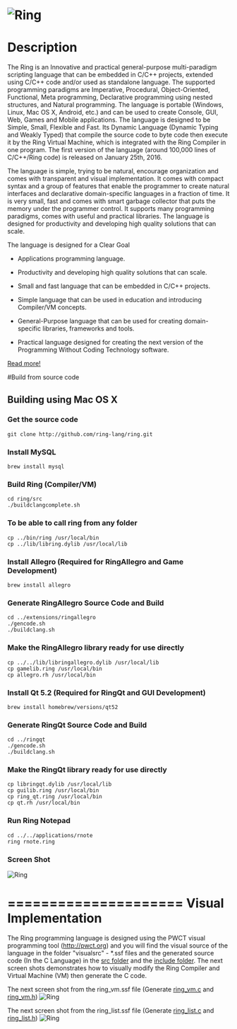 ![Ring](http://ring-lang.sourceforge.net/thering.jpg)
=============
Description
=============

The Ring is an Innovative and practical general-purpose multi-paradigm scripting language that
can be embedded in C/C++ projects, extended using C/C++ code and/or used as standalone language.
The supported programming paradigms are Imperative, Procedural, Object-Oriented, Functional,
Meta programming, Declarative programming using nested structures, and Natural programming.
The language is portable (Windows, Linux, Mac OS X, Android, etc.) and can be used to create
Console, GUI, Web, Games and Mobile applications. 
The language is designed to be Simple, Small, Flexible and Fast. 
Its Dynamic Language (Dynamic Typing and Weakly Typed) that compile the source code to
byte code then execute it by the Ring Virtual Machine, which is integrated with the
Ring Compiler in one program. 
The first version of the language (around 100,000 lines of C/C++/Ring code) is released on
January 25th, 2016.

The language is simple, trying to be natural, encourage organization and comes with 
transparent and visual implementation. It comes with compact syntax and a group of features that
enable the programmer to create natural interfaces and declarative domain-specific 
languages in a fraction of time. It is very small, fast and comes with smart garbage
collector that puts the memory under the programmer control. It supports many 
programming paradigms, comes with useful and practical libraries. The language is
designed for productivity and developing high quality solutions that can scale.

The language is designed for a Clear Goal

* Applications programming language.

* Productivity and developing high quality solutions that can scale.

* Small and fast language that can be embedded in C/C++ projects.

* Simple language that can be used in education and introducing Compiler/VM concepts.

* General-Purpose language that can be used for creating domain-specific libraries, frameworks and tools.

* Practical language designed for creating the next version of the Programming Without Coding Technology software.

[Read more!](http://ring-lang.sourceforge.net/#why)

#Build from source code

## Building using Mac OS X

### Get the source code

	git clone http://github.com/ring-lang/ring.git
	
### Install MySQL
	
	brew install mysql
	
### Build Ring (Compiler/VM)
	
	cd ring/src
	./buildclangcomplete.sh
	
### To be able to call ring from any folder 
	
	cp ../bin/ring /usr/local/bin
	cp ../lib/libring.dylib /usr/local/lib
	
### Install Allegro (Required for RingAllegro and Game Development)
	
	brew install allegro
	
### Generate RingAllegro Source Code and Build 
	
	cd ../extensions/ringallegro
	./gencode.sh
	./buildclang.sh
	
### Make the RingAllegro library ready for use directly
	
	cp ../../lib/libringallegro.dylib /usr/local/lib
	cp gamelib.ring /usr/local/bin
	cp allegro.rh /usr/local/bin
	
### Install Qt 5.2 (Required for RingQt and GUI Development)
	
	brew install homebrew/versions/qt52
	
### Generate RingQt Source Code and Build
	
	cd ../ringqt
	./gencode.sh
	./buildclang.sh
	
### Make the RingQt library ready for use directly
	
	cp libringqt.dylib /usr/local/lib
	cp guilib.ring /usr/local/bin
	cp ring_qt.ring /usr/local/bin
	cp qt.rh /usr/local/bin
	
### Run Ring Notepad
	
	cd ../../applications/rnote
	ring rnote.ring

### Screen Shot
	
![Ring](http://ring-lang.sourceforge.net/ringmac.png)
	
=====================
Visual Implementation
=====================

The Ring programming language is designed using the PWCT visual programming tool (http://pwct.org)
and you will find the visual source of the language in the folder "visualsrc" - *.ssf files and 
the generated source code (In the C Language) in the [src folder](https://github.com/ring-lang/ring/tree/master/src)
and the [include folder](https://github.com/ring-lang/ring/tree/master/include). 
The next screen shots demonstrates how to visually modify the Ring Compiler and Virtual Machine (VM)
then generate the C code.

The next screen shot from the ring_vm.ssf file (Generate [ring_vm.c](https://github.com/ring-lang/ring/blob/master/src/ring_vm.c) and [ring_vm.h](https://github.com/ring-lang/ring/blob/master/include/ring_vm.h))
![Ring](http://ring-lang.sourceforge.net/ringvisualsrc1.jpg)

The next screen shot from the ring_list.ssf file (Generate [ring_list.c](https://github.com/ring-lang/ring/blob/master/src/ring_list.c) and [ring_list.h](https://github.com/ring-lang/ring/blob/master/include/ring_list.h))
![Ring](http://ring-lang.sourceforge.net/ringvisualsrc2.jpg)